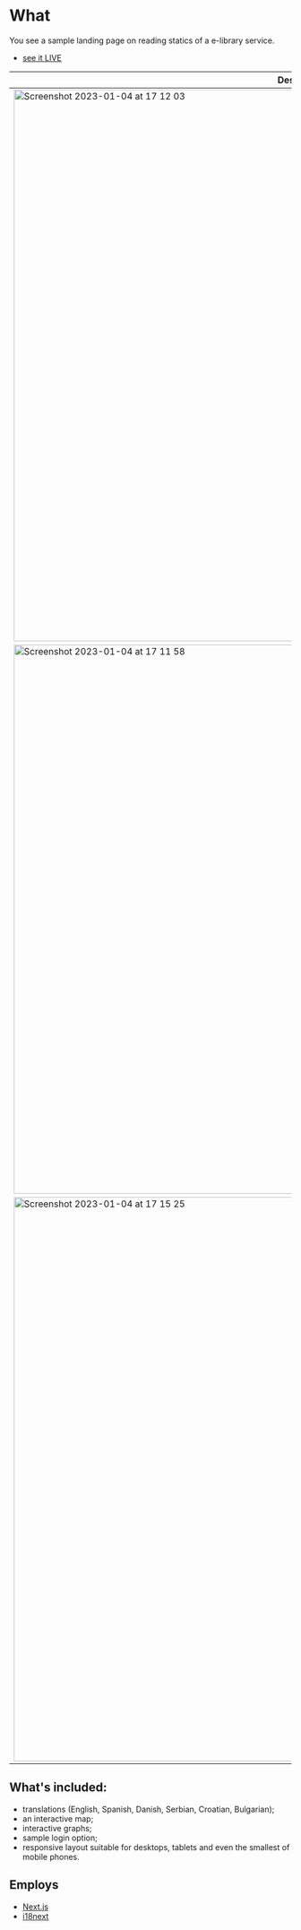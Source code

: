 # What
You see a sample landing page on reading statics of a e-library service.

- [see it LIVE](https://year-in-review-xi.vercel.app/)

| Desktop      | Mobiles (SE & iPhone 12) |
| ----------- | ----------- |
| <img width="985" alt="Screenshot 2023-01-04 at 17 12 03" src="https://user-images.githubusercontent.com/42477973/210599371-10dd6d15-b5c0-499c-87c9-a4a4d38ef9c9.png">|<img width="317" alt="Screenshot 2023-01-04 at 17 14 22" src="https://user-images.githubusercontent.com/42477973/210600027-b011dff1-dd7e-4574-8133-3bdd2115e843.png">|
|<img width="980" alt="Screenshot 2023-01-04 at 17 11 58" src="https://user-images.githubusercontent.com/42477973/210599392-818d7434-d8ba-4885-b3a4-62fd3faf3610.png">|<img width="335" alt="Screenshot 2023-01-04 at 17 14 33" src="https://user-images.githubusercontent.com/42477973/210600109-3634f88e-954e-439e-bb70-d8421fca1776.png">|
|<img width="1007" alt="Screenshot 2023-01-04 at 17 15 25" src="https://user-images.githubusercontent.com/42477973/210599970-9532fc87-3152-4390-925d-a7102e174cbf.png">|<img width="320" alt="Screenshot 2023-01-04 at 17 14 51" src="https://user-images.githubusercontent.com/42477973/210600138-c53f536d-5d1a-4b7f-ba1c-6ebe966a74b3.png">|

## What's included:
- translations (English, Spanish, Danish, Serbian, Croatian, Bulgarian);
- an interactive map;
- interactive graphs;
- sample login option;
- responsive layout suitable for desktops, tablets and even the smallest of mobile phones.

## Employs
- [Next.js](https://nextjs.org/)
- [i18next](https://github.com/i18next/next-i18next)
